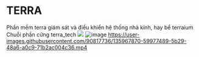 # TERRA
Phần mềm terra giám sát và điều khiển hệ thống nhà kính, hay bể terraium
Chuỗi phần cứng terra_tech
<img src="https://user-images.githubusercontent.com/90817736/135967988-54ebc734-fb37-4748-8dea-042bdbd5a8c3.png" />
![image](https://user-images.githubusercontent.com/90817736/135968000-78c55598-1397-403b-8e84-65f7a0882aa2.png)
https://user-images.githubusercontent.com/90817736/135967870-59977489-5b29-48a6-a0c9-71b2ac004c36.mp4

